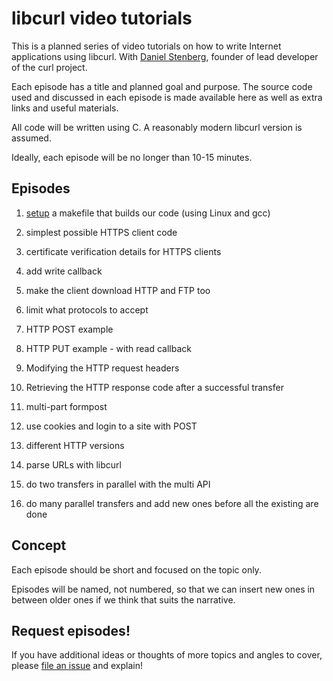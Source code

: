 # libcurl video tutorials

This is a planned series of video tutorials on how to write Internet
applications using libcurl. With [Daniel Stenberg](https://danie.haxx.se/),
founder of lead developer of the curl project.

Each episode has a title and planned goal and purpose. The source code used
and discussed in each episode is made available here as well as extra links
and useful materials.

All code will be written using C. A reasonably modern libcurl version is
assumed.

Ideally, each episode will be no longer than 10-15 minutes.

## Episodes

1. [setup](setup/) a makefile that builds our code (using Linux and gcc)

1. simplest possible HTTPS client code

2. certificate verification details for HTTPS clients

2. add write callback

3. make the client download HTTP and FTP too

4. limit what protocols to accept

6. HTTP POST example

7. HTTP PUT example - with read callback

8. Modifying the HTTP request headers

8. Retrieving the HTTP response code after a successful transfer

8. multi-part formpost

9. use cookies and login to a site with POST

10. different HTTP versions

11. parse URLs with libcurl

12. do two transfers in parallel with the multi API

13. do many parallel transfers and add new ones before all the existing are done

## Concept

Each episode should be short and focused on the topic only.

Episodes will be named, not numbered, so that we can insert new ones in
between older ones if we think that suits the narrative.

## Request episodes!

If you have additional ideas or thoughts of more topics and angles to cover, please [file an issue](https://github.com/bagder/libcurl-video-tutorials/issues) and explain!

